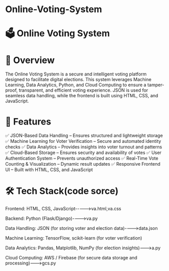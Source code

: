 # Online-Voting-System
# 🗳️ Online Voting System
# 📖 Overview
The Online Voting System is a secure and intelligent voting platform designed to facilitate digital elections. This system leverages Machine Learning, Data Analytics, Python, and Cloud Computing to ensure a tamper-proof, transparent, and efficient voting experience. JSON is used for seamless data handling, while the frontend is built using HTML, CSS, and JavaScript.

# 🚀 Features
✅ JSON-Based Data Handling – Ensures structured and lightweight storage
✅ Machine Learning for Voter Verification – Secure and automated identity checks
✅ Data Analytics – Provides insights into voter turnout and patterns
✅ Cloud-Based Storage – Ensures security and availability of votes
✅ User Authentication System – Prevents unauthorized access
✅ Real-Time Vote Counting & Visualization – Dynamic result updates
✅ Responsive Frontend UI – Built with HTML, CSS, and JavaScript

# 🛠️ Tech Stack(code sorce)
Frontend: HTML, CSS, JavaScript----->va.html,va.css

Backend: Python (Flask/Django)---->va.py

Data Handling: JSON (for storing voter and election data)---->data.json

Machine Learning: TensorFlow, scikit-learn (for voter verification)

Data Analytics: Pandas, Matplotlib, NumPy (for election insights)--->a.py

Cloud Computing: AWS / Firebase (for secure data storage and processing)--->gcs.py
